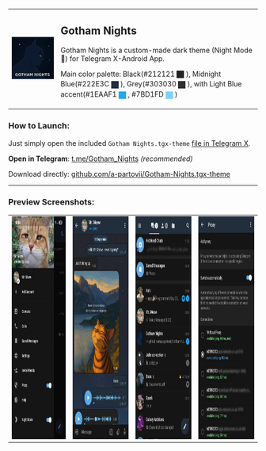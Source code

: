 <table>
  <tr>
    <td>
      <img src="Images/logo.png" width="250" alt="Project Logo">
    </td>
    <td>
      <h2>Gotham Nights</h2>
      <p>Gotham Nights is a custom-made dark theme (Night Mode🌙) for Telegram X-Android App.</p>
      <p>Main color palette: 
      Black(#212121 <sub><img src="Images/assets/212121.png" width="15"></sub> ), 
      Midnight Blue(#222E3C <sub><img src="Images/assets/222E3C.png" width="15"></sub> ),
      Grey(#303030 <sub><img src="Images/assets/303030.png" width="15"></sub> ),  
      with Light Blue accent(#1EAAF1 <sub><img src="Images/assets/1EAAF1.png" width="15"></sub> , #7BD1FD <sub><img src="Images/assets/7BD1FD.png" width="15"></sub> )</p>
    </td>
  </tr>
</table>

### How to Launch:
Just simply open the included ``Gotham Nights.tgx-theme`` [file in Telegram X](https://t.me/Gotham_Nights_tgx_theme/14).

**Open in Telegram**: [t.me/Gotham_Nights](https://t.me/Gotham_Nights_tgx_theme/14) *(recommended)*

Download directly: [github.com/a-partovii/Gotham-Nights.tgx-theme](https://github.com/a-partovii/Gotham-Nights.tgx-theme/archive/refs/tags/v1.1.3.zip)

---

### Preview Screenshots:

<table align="center">
  <tr>
    <td><img src="Images/screenshots/scsh1.jpg" alt="screen1" height="450" /></td>
    <td><img src="Images/screenshots/scsh2.jpg" alt="screen2" height="450" /></td>
    <td><img src="Images/screenshots/scsh3.jpg" alt="screen3" height="450" /></td>
    <td><img src="Images/screenshots/scsh4.jpg" alt="screen4" height="450" /></td>
  </tr>
</table>




